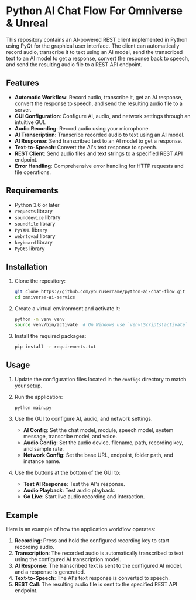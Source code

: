 # Python AI Chat Flow For Omniverse & Unreal

This repository contains an AI-powered REST client implemented in Python using PyQt for the graphical user interface. The client can automatically record audio, transcribe it to text using an AI model, send the transcribed text to an AI model to get a response, convert the response back to speech, and send the resulting audio file to a REST API endpoint.

## Features

- **Automatic Workflow**: Record audio, transcribe it, get an AI response, convert the response to speech, and send the resulting audio file to a server.
- **GUI Configuration**: Configure AI, audio, and network settings through an intuitive GUI.
- **Audio Recording**: Record audio using your microphone.
- **AI Transcription**: Transcribe recorded audio to text using an AI model.
- **AI Response**: Send transcribed text to an AI model to get a response.
- **Text-to-Speech**: Convert the AI's text response to speech.
- **REST Client**: Send audio files and text strings to a specified REST API endpoint.
- **Error Handling**: Comprehensive error handling for HTTP requests and file operations.

## Requirements

- Python 3.6 or later
- `requests` library
- `sounddevice` library
- `soundfile` library
- `PyYAML` library
- `webrtcvad` library
- `keyboard` library
- `PyQt5` library

## Installation

1. Clone the repository:
    ```sh
    git clone https://github.com/yourusername/python-ai-chat-flow.git
    cd omniverse-ai-service
    ```

2. Create a virtual environment and activate it:
    ```sh
    python -m venv venv
    source venv/bin/activate  # On Windows use `venv\Scripts\activate`
    ```

3. Install the required packages:
    ```sh
    pip install -r requirements.txt
    ```

## Usage

1. Update the configuration files located in the `configs` directory to match your setup.

2. Run the application:
    ```sh
    python main.py
    ```

3. Use the GUI to configure AI, audio, and network settings.

    - **AI Config**: Set the chat model, module, speech model, system message, transcribe model, and voice.
    - **Audio Config**: Set the audio device, filename, path, recording key, and sample rate.
    - **Network Config**: Set the base URL, endpoint, folder path, and instance name.

4. Use the buttons at the bottom of the GUI to:
    - **Test AI Response**: Test the AI's response.
    - **Audio Playback**: Test audio playback.
    - **Go Live**: Start live audio recording and interaction.

## Example

Here is an example of how the application workflow operates:

1. **Recording**: Press and hold the configured recording key to start recording audio.
2. **Transcription**: The recorded audio is automatically transcribed to text using the configured AI transcription model.
3. **AI Response**: The transcribed text is sent to the configured AI model, and a response is generated.
4. **Text-to-Speech**: The AI's text response is converted to speech.
5. **REST Call**: The resulting audio file is sent to the specified REST API endpoint.
